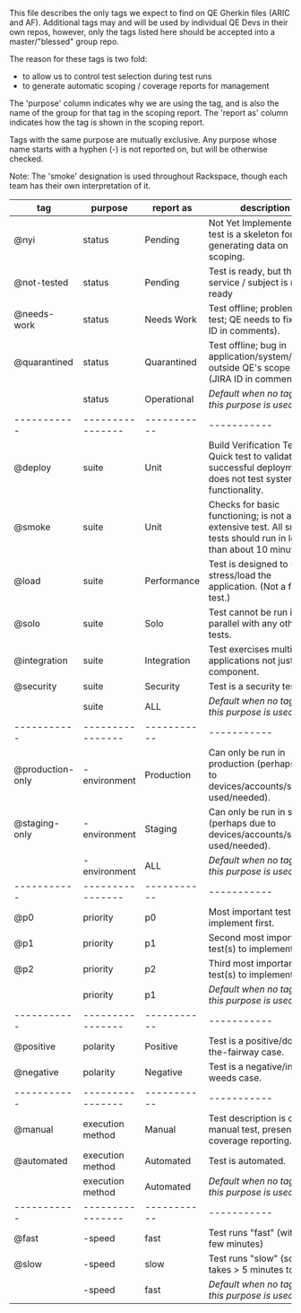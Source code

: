 This file describes the only tags we expect to find on QE Gherkin files (ARIC and AF).
Additional tags may and will be used by individual QE Devs in their own repos, however,
only the tags listed here should be accepted into a master/"blessed" group repo.

The reason for these tags is two fold:
* to allow us to control test selection during test runs
* to generate automatic scoping / coverage reports for management

The 'purpose' column indicates why we are using the tag,
and is also the name of the group for that tag in the scoping report.
The 'report as' column indicates how the tag is shown in the scoping report.

Tags with the same purpose are mutually exclusive.
Any purpose whose name starts with a hyphen (-) is not reported on, but will
be otherwise checked.


Note: The 'smoke' designation is used throughout Rackspace, though each team has their own interpretation of it.

tag              | purpose          | report as   | description
-----------      | ---------------- | ----------- | -----------
@nyi             | status           | Pending     | Not Yet Implemented - test is a skeleton for generating data on scoping.
@not-tested      | status           | Pending     | Test is ready, but the service / subject is not ready
@needs-work      | status           | Needs Work  | Test offline; problem with test; QE needs to fix (JIRA ID in comments).
@quarantined     | status           | Quarantined | Test offline; bug in application/system/etc. outside QE's scope to fix. (JIRA ID in comments).
                 | status           | Operational | *Default when no tag for this purpose is used.*
-----------      | ---------------- | ----------- | -----------
@deploy          | suite            | Unit        | Build Verification Test Quick test to validate successful deployment, does not test system functionality.
@smoke           | suite            | Unit        | Checks for basic functioning; is not an extensive test. All smoke tests should run in less than about 10 minutes.
@load            | suite            | Performance | Test is designed to (help) stress/load the application. (Not a fast test.)
@solo            | suite            | Solo        | Test cannot be run in parallel with any other tests.
@integration     | suite            | Integration | Test exercises multiple applications not just one component.
@security        | suite            | Security    | Test is a security test.
                 | suite            | ALL         | *Default when no tag for this purpose is used.*
-----------      | ---------------- | ----------- | -----------
@production-only | -environment     | Production  | Can only be run in production (perhaps due to devices/accounts/systems used/needed).
@staging-only    | -environment     | Staging     | Can only be run in staging (perhaps due to devices/accounts/systems used/needed).
                 | -environment     | ALL         | *Default when no tag for this purpose is used.*
-----------      | ---------------- | ----------- | -----------
@p0              | priority         | p0          | Most important test(s) to implement first.
@p1              | priority         | p1          | Second most important test(s) to implement.
@p2              | priority         | p2          | Third most important test(s) to implement.
                 | priority         | p1          | *Default when no tag for this purpose is used.*
-----------      | ---------------- | ----------- | -----------
@positive        | polarity         | Positive    | Test is a positive/down-the-fairway case.
@negative        | polarity         | Negative    | Test is a negative/in-the-weeds case.
-----------      | ---------------- | ----------- | -----------
@manual          | execution method | Manual      | Test description is of a manual test, present for coverage reporting.
@automated       | execution method | Automated   | Test is automated.
                 | execution method | Automated   | *Default when no tag for this purpose is used.*
-----------      | ---------------- | ----------- | -----------
@fast            | -speed           | fast        | Test runs "fast" (within a few minutes)
@slow            | -speed           | slow        | Test runs "slow" (scenario takes > 5 minutes to run).
                 | -speed           | fast        | *Default when no tag for this purpose is used.*
